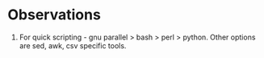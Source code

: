 # Observations

1. For quick scripting - gnu parallel > bash > perl > python. Other options are sed, awk, csv specific tools.